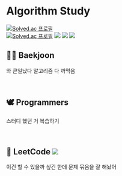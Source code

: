 # Algorithm Study
[![Solved.ac 프로필](http://mazassumnida.wtf/api/v2/generate_badge?boj=unpieceof)](https://solved.ac/unpieceof)
<br />
[![Solved.ac 프로필](http://mazassumnida.wtf/api/mini/generate_badge?boj=unpieceof)](https://solved.ac/unpieceof)
<img src="https://img.shields.io/badge/Git-F05032?style=flat-square&logo=git&logoColor=white"/>
<img src="https://img.shields.io/badge/Python-3776AB?style=flat-square&logo=python&logoColor=white"/>
<img src="https://img.shields.io/badge/PyCharm-000000?style=flat-square&logo=pycharm&logoColor=white"/>
<br />
## 👩‍💻 Baekjoon
와 큰일났다 알고리즘 다 까먹음

<br />

## 🕊 Programmers
스터디 했던 거 복습하기

<br />

## 🌟 LeetCode <img src="https://img.shields.io/badge/LeetCode-FFA116?style=flat-square&logo=leetcode&logoColor=white"/>
이건 할 수 있을까 싶긴 한데 문제 묶음을 잘 해놨어


